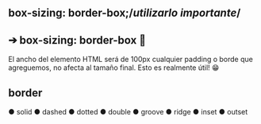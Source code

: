 ## box-sizing: border-box;/*utilizarlo importante*/

## ➔ box-sizing: border-box 🎉
El ancho del elemento HTML será de 100px cualquier padding o borde que
agreguemos, no afecta al tamaño final.
Esto es realmente útil! 😁

## border
● solid
● dashed
● dotted
● double
● groove
● ridge
● inset
● outset

